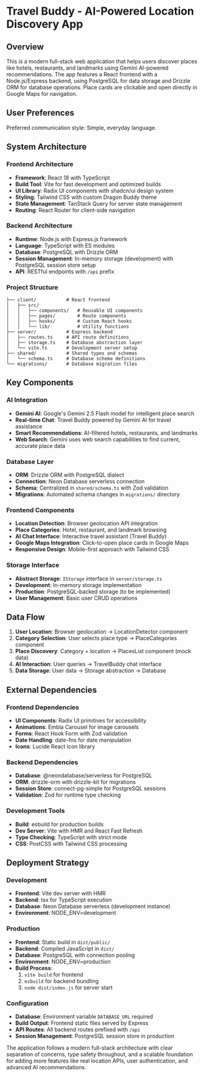 # Travel Buddy - AI-Powered Location Discovery App

## Overview

This is a modern full-stack web application that helps users discover places like hotels, restaurants, and landmarks using Gemini AI-powered recommendations. The app features a React frontend with a Node.js/Express backend, using PostgreSQL for data storage and Drizzle ORM for database operations. Place cards are clickable and open directly in Google Maps for navigation.

## User Preferences

Preferred communication style: Simple, everyday language.

## System Architecture

### Frontend Architecture
- **Framework**: React 18 with TypeScript
- **Build Tool**: Vite for fast development and optimized builds
- **UI Library**: Radix UI components with shadcn/ui design system
- **Styling**: Tailwind CSS with custom Dragon Buddy theme
- **State Management**: TanStack Query for server state management
- **Routing**: React Router for client-side navigation

### Backend Architecture
- **Runtime**: Node.js with Express.js framework
- **Language**: TypeScript with ES modules
- **Database**: PostgreSQL with Drizzle ORM
- **Session Management**: In-memory storage (development) with PostgreSQL session store setup
- **API**: RESTful endpoints with `/api` prefix

### Project Structure
```
├── client/           # React frontend
│   ├── src/
│   │   ├── components/   # Reusable UI components
│   │   ├── pages/        # Route components
│   │   ├── hooks/        # Custom React hooks
│   │   └── lib/          # Utility functions
├── server/           # Express backend
│   ├── routes.ts     # API route definitions
│   ├── storage.ts    # Database abstraction layer
│   └── vite.ts       # Development server setup
├── shared/           # Shared types and schemas
│   └── schema.ts     # Database schema definitions
└── migrations/       # Database migration files
```

## Key Components

### AI Integration
- **Gemini AI**: Google's Gemini 2.5 Flash model for intelligent place search
- **Real-time Chat**: Travel Buddy powered by Gemini AI for travel assistance
- **Smart Recommendations**: AI-filtered hotels, restaurants, and landmarks
- **Web Search**: Gemini uses web search capabilities to find current, accurate place data

### Database Layer
- **ORM**: Drizzle ORM with PostgreSQL dialect
- **Connection**: Neon Database serverless connection
- **Schema**: Centralized in `shared/schema.ts` with Zod validation
- **Migrations**: Automated schema changes in `migrations/` directory

### Frontend Components
- **Location Detection**: Browser geolocation API integration
- **Place Categories**: Hotel, restaurant, and landmark browsing
- **AI Chat Interface**: Interactive travel assistant (Travel Buddy)
- **Google Maps Integration**: Click-to-open place cards in Google Maps
- **Responsive Design**: Mobile-first approach with Tailwind CSS

### Storage Interface
- **Abstract Storage**: `IStorage` interface in `server/storage.ts`
- **Development**: In-memory storage implementation
- **Production**: PostgreSQL-backed storage (to be implemented)
- **User Management**: Basic user CRUD operations

## Data Flow

1. **User Location**: Browser geolocation → LocationDetector component
2. **Category Selection**: User selects place type → PlaceCategories component
3. **Place Discovery**: Category + location → PlacesList component (mock data)
4. **AI Interaction**: User queries → TravelBuddy chat interface
5. **Data Storage**: User data → Storage abstraction → Database

## External Dependencies

### Frontend Dependencies
- **UI Components**: Radix UI primitives for accessibility
- **Animations**: Embla Carousel for image carousels
- **Forms**: React Hook Form with Zod validation
- **Date Handling**: date-fns for date manipulation
- **Icons**: Lucide React icon library

### Backend Dependencies
- **Database**: @neondatabase/serverless for PostgreSQL
- **ORM**: drizzle-orm with drizzle-kit for migrations
- **Session Store**: connect-pg-simple for PostgreSQL sessions
- **Validation**: Zod for runtime type checking

### Development Tools
- **Build**: esbuild for production builds
- **Dev Server**: Vite with HMR and React Fast Refresh
- **Type Checking**: TypeScript with strict mode
- **CSS**: PostCSS with Tailwind CSS processing

## Deployment Strategy

### Development
- **Frontend**: Vite dev server with HMR
- **Backend**: tsx for TypeScript execution
- **Database**: Neon Database serverless (development instance)
- **Environment**: NODE_ENV=development

### Production
- **Frontend**: Static build in `dist/public/`
- **Backend**: Compiled JavaScript in `dist/`
- **Database**: PostgreSQL with connection pooling
- **Environment**: NODE_ENV=production
- **Build Process**: 
  1. `vite build` for frontend
  2. `esbuild` for backend bundling
  3. `node dist/index.js` for server start

### Configuration
- **Database**: Environment variable `DATABASE_URL` required
- **Build Output**: Frontend static files served by Express
- **API Routes**: All backend routes prefixed with `/api`
- **Session Management**: PostgreSQL session store in production

The application follows a modern full-stack architecture with clear separation of concerns, type safety throughout, and a scalable foundation for adding more features like real location APIs, user authentication, and advanced AI recommendations.
